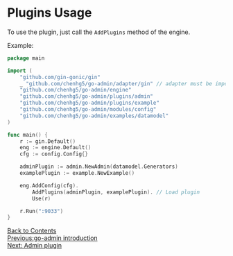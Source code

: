 # Plugins Usage

To use the plugin, just call the `AddPlugins` method of the engine.

Example:

```go
package main

import (
	"github.com/gin-gonic/gin"
	_ "github.com/chenhg5/go-admin/adapter/gin" // adapter must be imported, if not - you have to implement it yourself
	"github.com/chenhg5/go-admin/engine"
	"github.com/chenhg5/go-admin/plugins/admin"
	"github.com/chenhg5/go-admin/plugins/example"
	"github.com/chenhg5/go-admin/modules/config"
	"github.com/chenhg5/go-admin/examples/datamodel"
)

func main() {
	r := gin.Default()
	eng := engine.Default()
	cfg := config.Config{}

	adminPlugin := admin.NewAdmin(datamodel.Generators)
	examplePlugin := example.NewExample()

	eng.AddConfig(cfg).
		AddPlugins(adminPlugin, examplePlugin). // Load plugin
		Use(r)

	r.Run(":9033")
}
```

[Back to Contents](https://github.com/chenhg5/go-admin/blob/master/docs/en/index.md)<br>
[Previous:go-admin introduction](https://github.com/chenhg5/go-admin/blob/master/docs/en/instruction/instruction.md)<br>
[Next: Admin plugin](https://github.com/chenhg5/go-admin/blob/master/docs/en/instruction/plugins/admin.md)

